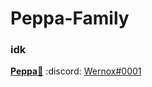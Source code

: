 # Peppa-Family

### idk

[**Peppa**🐷](https://www.youtube.com/watch?v=dQw4w9WgXcQ)
:discord: [Wernox#0001](discord:/users/352437199960145921)
